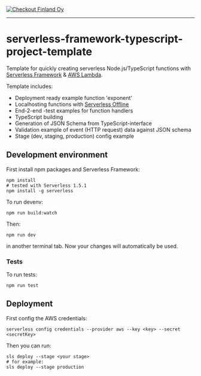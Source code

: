 [![Checkout Finland Oy](https://extranet.checkout.fi/static/img/checkout-logo.png)](http://www.checkout.fi/)

---

# serverless-framework-typescript-project-template

Template for quickly creating serverless Node.js/TypeScript functions with [Serverless Framework](https://serverless.com/) & [AWS Lambda](https://aws.amazon.com/lambda/).

Template includes:

* Deployment ready example function 'exponent'
* Localhosting functions with [Serverless Offline](https://github.com/dherault/serverless-offline)
* End-2-end -test examples for function handlers
* TypeScript building
* Generation of JSON Schema from TypeScript-interface
* Validation example of event (HTTP request) data against JSON schema
* Stage (dev, staging, production) config example

## Development environment

First install npm packages and Serverless Framework:

    npm install
    # tested with Serverless 1.5.1
    npm install -g serverless

To run devenv:

    npm run build:watch

Then:

    npm run dev

in another terminal tab. Now your changes will automatically be used.

### Tests
To run tests:

    npm run test

## Deployment

First config the AWS credentials:

    serverless config credentials --provider aws --key <key> --secret <secretKey>

Then you can run:

    sls deploy --stage <your stage>
    # for example:
    sls deploy --stage production